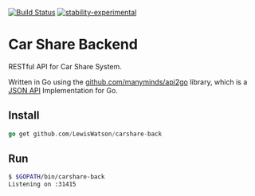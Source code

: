 [![Build Status](https://travis-ci.org/LewisWatson/carshare-back.svg?branch=master)](https://travis-ci.org/LewisWatson/carshare-back)
[![stability-experimental](https://img.shields.io/badge/stability-experimental-orange.svg)](https://github.com/emersion/stability-badges#experimental)
# Car Share Backend
RESTful API for Car Share System.

Written in Go using the [github.com/manyminds/api2go](https://github.com/manyminds/api2go) library, which is a [JSON API](http://jsonapi.org) Implementation for Go.

## Install

```go
go get github.com/LewisWatson/carshare-back
```

## Run

```bash
$ $GOPATH/bin/carshare-back
Listening on :31415
```
